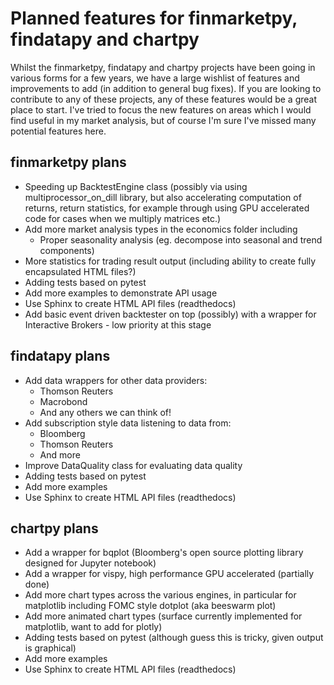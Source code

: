 # Planned features for finmarketpy, findatapy and chartpy

Whilst the finmarketpy, findatapy and chartpy projects have been going in various forms for a few years, we have a large
wishlist of features and improvements to add (in addition to general bug fixes). If you are looking to contribute to any
of these projects, any of these features would be a great place to start. I've tried to focus the new features on areas
which I would find useful in my market analysis, but of course I'm sure I've missed many potential features here.

## finmarketpy plans

* Speeding up BacktestEngine class (possibly via using multiprocessor_on_dill library, but also accelerating computation of returns,
return statistics, for example through using GPU accelerated code for cases when we multiply matrices etc.)
* Add more market analysis types in the economics folder including
    * Proper seasonality analysis (eg. decompose into seasonal and trend components)
* More statistics for trading result output (including ability to create fully encapsulated HTML files?)
* Adding tests based on pytest
* Add more examples to demonstrate API usage
* Use Sphinx to create HTML API files (readthedocs)
* Add basic event driven backtester on top (possibly) with a wrapper for Interactive Brokers - low priority at this stage

## findatapy plans

* Add data wrappers for other data providers:
    * Thomson Reuters
    * Macrobond
    * And any others we can think of!
* Add subscription style data listening to data from:
    * Bloomberg
    * Thomson Reuters
    * And more
* Improve DataQuality class for evaluating data quality
* Adding tests based on pytest
* Add more examples
* Use Sphinx to create HTML API files (readthedocs)

## chartpy plans

* Add a wrapper for bqplot (Bloomberg's open source plotting library designed for Jupyter notebook)
* Add a wrapper for vispy, high performance GPU accelerated (partially done)
* Add more chart types across the various engines, in particular for matplotlib including FOMC style dotplot (aka beeswarm plot)
* Add more animated chart types (surface currently implemented for matplotlib, want to add for plotly)
* Adding tests based on pytest (although guess this is tricky, given output is graphical)
* Add more examples
* Use Sphinx to create HTML API files (readthedocs)